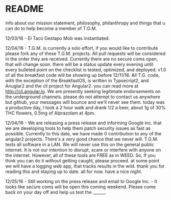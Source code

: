 # README
info about our mission statement, philosophy, philanthropy and things that u can do to help become a member of T.G.M.

12/03/16 - El Taco Gestapo Mob was instantiated.

12/04/16 - T.G.M. is currently a solo effort, if you would like to contribute please fork any of these T.G.M. projects. All pull requests will be considered in the order they are received. Currently there are no secure coms open, that will change soon. there will be a status update every evening until every bulleted point on the checklist is tested, optimized, and deployed. v1.0 of all the breakfast code will be showing up before 12/11/16. All T.G. code, with the exception of the BreakfastOS, is written in Typsecript2, and Anuglar2 and the cli project for Angular2. you can read more at http://cli.angular.io. We are presently seeking legitimate endorsements on the underground channels. please do not attempt to contact us anywhere but github, your messages will bounce and we'll never see them. today was a productive day, I took a 2 hour walk and drank 1/2 a beer, about 1g of 30% THC flowers, 0.5mg of Alprazolam at 4pm.

12/04/16 - We are releasing a press release and informing Google inc. that we are developing tools to help them patch security issues as fast as possible. Currently to this date, we have made 0 contribution to any of the angular2 projects. There's a very good chance that we never will. T.G.M. tests all software in a LAN. We will never use this on the general public internet. It is not our intention to disrupt, scare or interfere with anyone on the internet. However, all of these tools are FREE as in WEED. So, If you think you can do it without getting caught, please proceed. at some point we will have a logging web app, that tracks results in the wild. thank you for reading this and staying up to date. all for now. have a nice night.

12/05/16  - Still working on the press release and email to Google Inc.
          - It looks like secure coms will be open this coming weekend. Please come back on your day off and help us test the ______.

